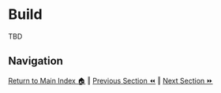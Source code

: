 Build
=============
TBD


## Navigation

[Return to Main Index 🏠](../readme.md) ‖
[Previous Section ⏪](./installation.md) ‖ [Next Section ⏩](./deployment.md)